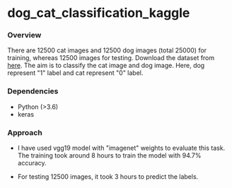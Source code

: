 # dog_cat_classification_kaggle

### Overview
There are 12500 cat images and 12500 dog images (total 25000) for training, whereas 12500 images for testing. Download the dataset from [here](https://www.kaggle.com/c/dogs-vs-cats-redux-kernels-edition). The aim is to classify the cat image and dog image. Here, dog represent "1" label and cat represent "0" label.

### Dependencies
- Python (>3.6)
- keras

### Approach
- I have used vgg19 model with "imagenet" weights to evaluate this task. The training took  around 8 hours to train the model with 94.7% accuracy.

- For testing 12500 images, it took 3 hours to predict the labels.


